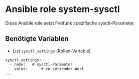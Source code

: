 # Ansible role system-sysctl
Diese Ansible role setzt Freifunk spezifische sysctl-Parameter.

## Benötigte Variablen
- List `sysctl_settings` (Rollen-Variable)

```
sysctl_settings:
  - name:	# sysctl-Parameter
    value:      # zu setzender Wert
...
```
